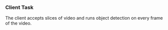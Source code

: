 ### Client Task
The client accepts slices of video and runs object detection on every frame of the video.


